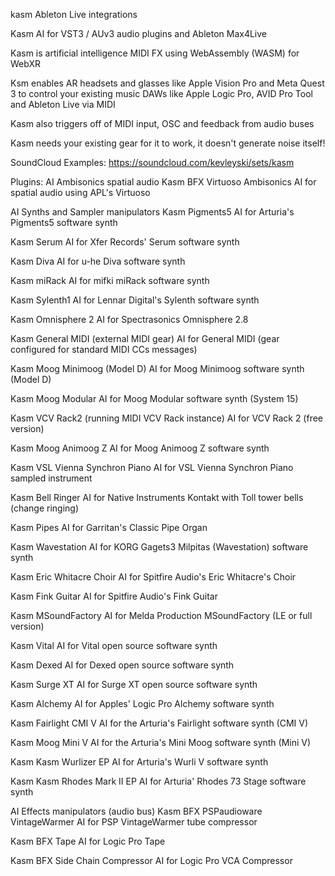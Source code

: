 kasm Ableton Live integrations

Kasm AI for VST3 / AUv3 audio plugins and Ableton Max4Live

Kasm is artificial intelligence MIDI FX using WebAssembly (WASM) for WebXR

Ksm enables AR headsets and glasses like Apple Vision Pro and Meta Quest 3 to control your existing music DAWs like Apple Logic Pro, AVID Pro Tool and Ableton Live via MIDI

Kasm also triggers off of MIDI input, OSC and feedback from audio buses

Kasm needs your existing gear for it to work, it doesn't generate noise itself!

SoundCloud Examples: https://soundcloud.com/kevleyski/sets/kasm

Plugins:
AI Ambisonics spatial audio
Kasm BFX Virtuoso Ambisonics
AI for spatial audio using APL's Virtuoso

AI Synths and Sampler manipulators
Kasm Pigments5
AI for Arturia's Pigments5 software synth

Kasm Serum
AI for Xfer Records' Serum software synth

Kasm Diva
AI for u-he Diva software synth

Kasm miRack
AI for mifki miRack software synth

Kasm Sylenth1
AI for Lennar Digital's Sylenth software synth

Kasm Omnisphere 2
AI for Spectrasonics Omnisphere 2.8

Kasm General MIDI (external MIDI gear)
AI for General MIDI (gear configured for standard MIDI CCs messages)

Kasm Moog Minimoog (Model D)
AI for Moog Minimoog software synth (Model D)

Kasm Moog Modular
AI for Moog Modular software synth (System 15)

Kasm VCV Rack2 (running MIDI VCV Rack instance)
AI for VCV Rack 2 (free version)

Kasm Moog Animoog Z
AI for Moog Animoog Z software synth

Kasm VSL Vienna Synchron Piano
AI for VSL Vienna Synchron Piano sampled instrument

Kasm Bell Ringer
AI for Native Instruments Kontakt with Toll tower bells (change ringing)

Kasm Pipes
AI for Garritan's Classic Pipe Organ

Kasm Wavestation
AI for KORG Gagets3 Milpitas (Wavestation) software synth

Kasm Eric Whitacre Choir
AI for Spitfire Audio's Eric Whitacre's Choir

Kasm Fink Guitar
AI for Spitfire Audio's Fink Guitar

Kasm MSoundFactory
AI for Melda Production MSoundFactory (LE or full version)

Kasm Vital
AI for Vital open source software synth

Kasm Dexed
AI for Dexed open source software synth

Kasm Surge XT
AI for Surge XT open source software synth

Kasm Alchemy
AI for Apples' Logic Pro Alchemy software synth

Kasm Fairlight CMI V
AI for the Arturia's Fairlight software synth (CMI V)

Kasm Moog Mini V
AI for the Arturia's Mini Moog software synth (Mini V)

Kasm Kasm Wurlizer EP
AI for Arturia's Wurli V software synth

Kasm Kasm Rhodes Mark II EP
AI for Arturia' Rhodes 73 Stage software synth

AI Effects manipulators (audio bus)
Kasm BFX PSPaudioware VintageWarmer
AI for PSP VintageWarmer tube compressor

Kasm BFX Tape
AI for Logic Pro Tape

Kasm BFX Side Chain Compressor
AI for Logic Pro VCA Compressor
